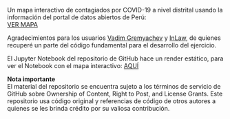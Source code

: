 Un mapa interactivo de contagiados por COVID-19 a nivel distrital usando la información del portal de datos abiertos de Perú:  
[VER MAPA](https://drodrigo96.github.io/CONTAGIOS%20COVID19.html)

Agradecimientos para los usuarios [Vadim Gremyachev](https://stackoverflow.com/users/1375553/vadim-gremyachev) y [InLaw](https://stackoverflow.com/users/7084278/inlaw), de quienes recuperé un parte del código fundamental para el desarrollo del ejercicio. 

El Jupyter Notebook del repositorio de GitHub hace un render estático, para ver el Notebook con el mapa interactivo: [AQUÍ](https://nbviewer.jupyter.org/github/DRodrigo96/SomeProjects/blob/master/Contagio%20COVID-19/Covid19%20Mapa%20Distrital.ipynb)

**Nota importante**  
El material del repositorio se encuentra sujeto a los términos de servicio de GitHub sobre Ownership of Content, Right to Post, and License Grants. Este repositorio usa código original y referencias de código de otros autores a quienes se les brinda crédito por su valiosa contribución.

